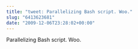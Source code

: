 ```yaml
---
title: "tweet: Parallelizing Bash script. Woo."
slug: "6413623681"
date: "2009-12-06T23:28:02+00:00"
---
```

Parallelizing Bash script. Woo.